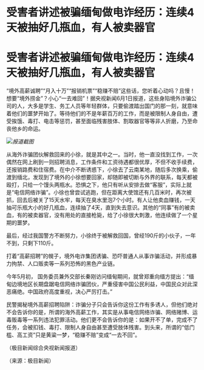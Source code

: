 # 受害者讲述被骗缅甸做电诈经历：连续4天被抽好几瓶血，有人被卖器官

# 受害者讲述被骗缅甸做电诈经历：连续4天被抽好几瓶血，有人被卖器官

“境外高薪诚聘”“月入十万”“报销机票”“稳赚不赔”这些话，您听着心动吗？且慢！想要“境外捞金”？小心“一去难回”！据央视新闻6月1日报道，这些身陷境外诈骗公司的人，大多是学生、务工人员等年轻群体，只要偷渡踏出国门的那一刻，就意味着他们的噩梦开始了。等待他们的不是年薪百万的工作，而是被限制人身自由，遭受挨饿、毒打、电击等惩罚，甚至面临残害肢体、割取器官等等非人折磨，乃至命丧他乡的命运。

![](https://inews.gtimg.com/om_bt/OS68NK38-I6j5HLX_yzGqZF_eAdWTPH5ni8XAw3_lEVvkAA/1000)_报道截图_

从海外诈骗团伙解救回来的小徐，就是其中之一。当时，他一直没找到工作，一次偶然在网上刷到一则招聘消息，工作条件和工资待遇都很优厚，不但不收手续费，还报销路费和住宿费。在中介不断诱惑下，小徐去了云南某地，随后多次换乘，偷渡到缅北，发现到了境外的小徐想要回家，却随即被切断与外界的联系，每天都被殴打，只给一个馒头两瓶水。恐惧之下，他只有听从安排去做“客服”，实际上就是“电信网络诈骗”。小徐也曾尝试逃跑，但在距离大使馆还有几百米时，再次被抓，回去后被关了15天水牢，每天在臭水里泡7个小时。有人让他卖血赚钱，一天抽可乐瓶大小的好几瓶血，连续抽了4天，直到失去意识。其他的“同事”有的被卖血，有的被卖器官，没有用处的直接枪毙，给了小徐很大刺激，他连续做了一个星期的噩梦。

最后，经过我国警方不断努力，小徐终于被解救回国，曾经190斤的小伙子，一年不到，只剩下110斤。

打着“高薪招聘”的幌子，境外电诈集团诱骗、恐吓普通人从事诈骗活动，并形成暴力拘禁、人口贩卖等一系列恐怖的黑色产业链。

今年5月初，
国务委员兼外交部长秦刚访问缅甸期间，就曾郑重向缅方提出：“缅甸边境地区长期盘踞电信网络诈骗团伙，严重侵害中国公民利益，中国民众对此深恶痛绝。中国政府高度重视，决心严厉打击。”

民警揭秘境外高薪招聘陷阱：诈骗分子只会告诉你这份工作有多诱人，但他们绝对不会告诉你的是，所谓的海外高薪工作，其实是从事电信网络诈骗、网络赌博、运毒贩毒等一系列违法犯罪活动。他们更不会告诉你的是：如果开不了单，完成不了任务，会被扣钱、毒打、限制人身自由甚至遭受肢体残害。到头来，所谓的“低门槛、高工资”只是黄粱一梦，“稳赚不赔”变成“一去不回”。

（极目新闻综合央视新闻报道）

（来源：极目新闻）


